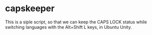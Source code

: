 # capskeeper
This is a siple script, so that we can keep the CAPS LOCK status while switching languages with the Alt+Shift L keys, in Ubuntu Unity.
